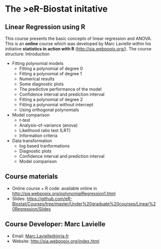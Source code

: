 # The >eR-Biostat initative
## Linear Regression using  R

This course presents the basic concepts of linear regression and ANOVA. This is an **online** course which was developed by Marc Lavielle within his initiative **statistics in action with R** (http://sia.webpopix.org/). The course structure:
Introduction

* Fitting polynomial models
  +  Fitting a polynomial of degree 0
  +  Fitting a polynomial of degree 1
  +  Numerical results
  + Some diagnostic plots
  + The predictive performance of the model
  + Confidence interval and prediction interval
  + Fitting a polynomial of degree 2
  +  Fitting a polynomial without intercept
  +  Using orthogonal polynomials
* Model comparison
  + t-test
  + Analysis-of-variance (anova)
  + Likelihood ratio test (LRT)
  + Information criteria
* Data transformation
  + log based tranformations
  + Diagnostic plots
  + Confidence interval and prediction interval
  + Model comparison

## Course materials
* Online course + R code: available online in http://sia.webpopix.org/polynomialRegression1.html
* Slides: https://github.com/eR-Biostat/Courses/tree/master/Under%20graduate%20courses/Linear%20Regression/Slides 

## Course Developer: Marc Lavielle
 * Email: Marc.Lavielle@inria.fr
 * Website: http://sia.webpopix.org/index.html

